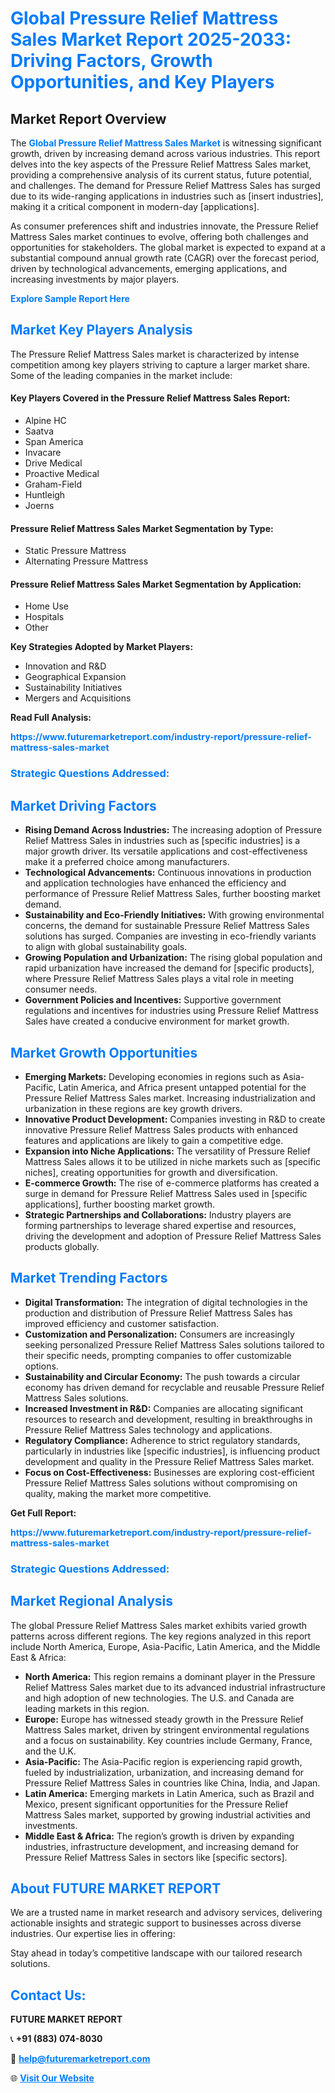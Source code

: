<h1 style="color: #007BFF;">Global Pressure Relief Mattress Sales Market Report 2025-2033: Driving Factors, Growth Opportunities, and Key Players</h1>

<section id="overview">
<h2>Market Report Overview</h2>
<p>The <a href="https://www.futuremarketreport.com/industry-report/pressure-relief-mattress-sales-market" style="color: #007BFF; text-decoration: none;"><strong>Global Pressure Relief Mattress Sales Market</strong></a> is witnessing significant growth, driven by increasing demand across various industries. This report delves into the key aspects of the Pressure Relief Mattress Sales market, providing a comprehensive analysis of its current status, future potential, and challenges. The demand for Pressure Relief Mattress Sales has surged due to its wide-ranging applications in industries such as [insert industries], making it a critical component in modern-day [applications].</p>
<p>As consumer preferences shift and industries innovate, the Pressure Relief Mattress Sales market continues to evolve, offering both challenges and opportunities for stakeholders. The global market is expected to expand at a substantial compound annual growth rate (CAGR) over the forecast period, driven by technological advancements, emerging applications, and increasing investments by major players.</p>
</section>

<section id="overview">
<p><a href="https://www.futuremarketreport.com/request-sample/reportId=109433" style="color: #007BFF; text-decoration: none;"><strong>Explore Sample Report Here</strong></a></p>
</section>

<section id="key-players">
<h2 style="color: #007BFF;">Market Key Players Analysis</h2>
<p>The Pressure Relief Mattress Sales market is characterized by intense competition among key players striving to capture a larger market share. Some of the leading companies in the market include:</p>
<h4>Key Players Covered in the Pressure Relief Mattress Sales Report:</h4>
<ul><li>Alpine HC</li><li>Saatva</li><li>Span America</li><li>Invacare</li><li>Drive Medical</li><li>Proactive Medical</li><li>Graham-Field</li><li>Huntleigh</li><li>Joerns</li></ul>
<h4>Pressure Relief Mattress Sales Market Segmentation by Type:</h4>
<ul><li>Static Pressure Mattress</li><li>Alternating Pressure Mattress</li></ul>

<h4>Pressure Relief Mattress Sales Market Segmentation by Application:</h4>
<ul><li>Home Use</li><li>Hospitals</li><li>Other</li></ul>
<p><strong>Key Strategies Adopted by Market Players:</strong></p>
<ul>
<li>Innovation and R&D</li>
<li>Geographical Expansion</li>
<li>Sustainability Initiatives</li>
<li>Mergers and Acquisitions</li>
</ul>
</section>

<section>
<p><strong>Read Full Analysis: </strong></p><a href="https://www.futuremarketreport.com/industry-report/pressure-relief-mattress-sales-market" style="color: #007BFF; text-decoration: none;"><strong>https://www.futuremarketreport.com/industry-report/pressure-relief-mattress-sales-market</strong></a>
<h3 style="color: #007BFF;">Strategic Questions Addressed:</h3>
</section>

<section id="driving-factors">
<h2 style="color: #007BFF;">Market Driving Factors</h2>
<ul>
<li><strong>Rising Demand Across Industries:</strong> The increasing adoption of Pressure Relief Mattress Sales in industries such as [specific industries] is a major growth driver. Its versatile applications and cost-effectiveness make it a preferred choice among manufacturers.</li>
<li><strong>Technological Advancements:</strong> Continuous innovations in production and application technologies have enhanced the efficiency and performance of Pressure Relief Mattress Sales, further boosting market demand.</li>
<li><strong>Sustainability and Eco-Friendly Initiatives:</strong> With growing environmental concerns, the demand for sustainable Pressure Relief Mattress Sales solutions has surged. Companies are investing in eco-friendly variants to align with global sustainability goals.</li>
<li><strong>Growing Population and Urbanization:</strong> The rising global population and rapid urbanization have increased the demand for [specific products], where Pressure Relief Mattress Sales plays a vital role in meeting consumer needs.</li>
<li><strong>Government Policies and Incentives:</strong> Supportive government regulations and incentives for industries using Pressure Relief Mattress Sales have created a conducive environment for market growth.</li>
</ul>
</section>

<section id="growth-opportunities">
<h2 style="color: #007BFF;">Market Growth Opportunities</h2>
<ul>
<li><strong>Emerging Markets:</strong> Developing economies in regions such as Asia-Pacific, Latin America, and Africa present untapped potential for the Pressure Relief Mattress Sales market. Increasing industrialization and urbanization in these regions are key growth drivers.</li>
<li><strong>Innovative Product Development:</strong> Companies investing in R&D to create innovative Pressure Relief Mattress Sales products with enhanced features and applications are likely to gain a competitive edge.</li>
<li><strong>Expansion into Niche Applications:</strong> The versatility of Pressure Relief Mattress Sales allows it to be utilized in niche markets such as [specific niches], creating opportunities for growth and diversification.</li>
<li><strong>E-commerce Growth:</strong> The rise of e-commerce platforms has created a surge in demand for Pressure Relief Mattress Sales used in [specific applications], further boosting market growth.</li>
<li><strong>Strategic Partnerships and Collaborations:</strong> Industry players are forming partnerships to leverage shared expertise and resources, driving the development and adoption of Pressure Relief Mattress Sales products globally.</li>
</ul>
</section>

<section id="trending-factors">
<h2 style="color: #007BFF;">Market Trending Factors</h2>
<ul>
<li><strong>Digital Transformation:</strong> The integration of digital technologies in the production and distribution of Pressure Relief Mattress Sales has improved efficiency and customer satisfaction.</li>
<li><strong>Customization and Personalization:</strong> Consumers are increasingly seeking personalized Pressure Relief Mattress Sales solutions tailored to their specific needs, prompting companies to offer customizable options.</li>
<li><strong>Sustainability and Circular Economy:</strong> The push towards a circular economy has driven demand for recyclable and reusable Pressure Relief Mattress Sales solutions.</li>
<li><strong>Increased Investment in R&D:</strong> Companies are allocating significant resources to research and development, resulting in breakthroughs in Pressure Relief Mattress Sales technology and applications.</li>
<li><strong>Regulatory Compliance:</strong> Adherence to strict regulatory standards, particularly in industries like [specific industries], is influencing product development and quality in the Pressure Relief Mattress Sales market.</li>
<li><strong>Focus on Cost-Effectiveness:</strong> Businesses are exploring cost-efficient Pressure Relief Mattress Sales solutions without compromising on quality, making the market more competitive.</li>
</ul>
</section>

<section>
<p><strong>Get Full Report: </strong></p><a href="https://www.futuremarketreport.com/industry-report/pressure-relief-mattress-sales-market" style="color: #007BFF; text-decoration: none;"><strong>https://www.futuremarketreport.com/industry-report/pressure-relief-mattress-sales-market</strong></a>
<h3 style="color: #007BFF;">Strategic Questions Addressed:</h3>
</section>


<section id="regional-analysis">
<h2 style="color: #007BFF;">Market Regional Analysis</h2>
<p>The global Pressure Relief Mattress Sales market exhibits varied growth patterns across different regions. The key regions analyzed in this report include North America, Europe, Asia-Pacific, Latin America, and the Middle East & Africa:</p>
<ul>
<li><strong>North America:</strong> This region remains a dominant player in the Pressure Relief Mattress Sales market due to its advanced industrial infrastructure and high adoption of new technologies. The U.S. and Canada are leading markets in this region.</li>
<li><strong>Europe:</strong> Europe has witnessed steady growth in the Pressure Relief Mattress Sales market, driven by stringent environmental regulations and a focus on sustainability. Key countries include Germany, France, and the U.K.</li>
<li><strong>Asia-Pacific:</strong> The Asia-Pacific region is experiencing rapid growth, fueled by industrialization, urbanization, and increasing demand for Pressure Relief Mattress Sales in countries like China, India, and Japan.</li>
<li><strong>Latin America:</strong> Emerging markets in Latin America, such as Brazil and Mexico, present significant opportunities for the Pressure Relief Mattress Sales market, supported by growing industrial activities and investments.</li>
<li><strong>Middle East & Africa:</strong> The region’s growth is driven by expanding industries, infrastructure development, and increasing demand for Pressure Relief Mattress Sales in sectors like [specific sectors].</li>
</ul>
</section>

<footer>
<h2 style="color: #007BFF;">About FUTURE MARKET REPORT</h2>
<p>We are a trusted name in market research and advisory services, delivering actionable insights and strategic support to businesses across diverse industries. Our expertise lies in offering:</p>

<p>Stay ahead in today’s competitive landscape with our tailored research solutions.</p>

<h2 style="color: #007BFF;">Contact Us:</h2>
<p><strong>FUTURE MARKET REPORT</strong></p>
<p>📞 <strong>+91 (883) 074-8030</strong></p>
<p>📧 <strong><a href="mailto:help@futuremarketreport.com" style="color: #007BFF;">help@futuremarketreport.com</a></strong></p>
<p>🌐 <strong><a href="https://www.futuremarketreport.com/" style="color: #007BFF;">Visit Our Website</a></strong></p>
</footer>